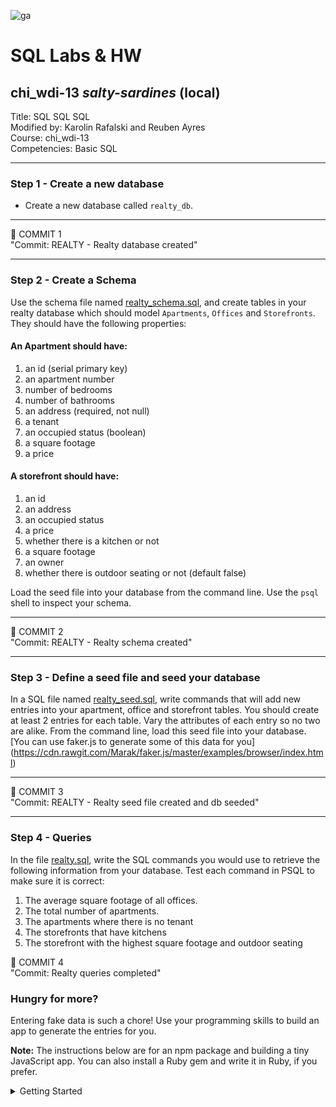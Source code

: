 ![ga](https://ga-dash.s3.amazonaws.com/production/assets/logo-9f88ae6c9c3871690e33280fcf557f33.png)

# SQL Labs & HW

## chi_wdi-13 _salty-sardines_ (local)

Title: SQL SQL SQL<br>
Modified by: Karolin Rafalski and Reuben Ayres <br>
Course: chi_wdi-13 <br>
Competencies: Basic SQL<br>

---

### Step 1 - Create a new database
- Create a new database called `realty_db`.

<hr>
&#x1F534; COMMIT 1<br>
"Commit: REALTY - Realty database created"
<hr>

### Step 2 - Create a Schema

Use the schema file named [realty_schema.sql](realty_schema.sql), and
create tables in your realty database which should model
`Apartments`, `Offices` and `Storefronts`. They should have the
following properties:

#### An Apartment should have:

1. an id (serial primary key)
2. an apartment number
3. number of bedrooms
4. number of bathrooms
5. an address (required, not null)
6. a tenant
7. an occupied status (boolean)
8. a square footage
9. a price


#### A storefront should have:

1. an id
2. an address
3. an occupied status
4. a price
5. whether there is a kitchen or not
6. a square footage
7. an owner
8. whether there is outdoor seating or not (default false)

Load the seed file into your database from the command line. Use the
`psql` shell to inspect your schema.

<hr>
&#x1F534; COMMIT 2<br>
"Commit: REALTY - Realty schema created"
<hr>

### Step 3 - Define a seed file and seed your database
In a SQL file named [realty_seed.sql](realty_seed.sql), write commands that will add new entries into your apartment, office and storefront tables. You should create at least 2 entries for each table. Vary the attributes of each entry so no two are alike. From the command line, load this seed file into your database. [You can use faker.js to generate some of this data for you] (https://cdn.rawgit.com/Marak/faker.js/master/examples/browser/index.html)

<hr>
&#x1F534; COMMIT 3<br>
"Commit: REALTY - Realty seed file created and db seeded"
<hr>

### Step 4 - Queries
In the file [realty.sql](realty.sql), write the SQL commands you would use to retrieve the following information from your database. Test each command in PSQL to make sure it is correct:

1. The average square footage of all offices.
2. The total number of apartments.
3. The apartments where there is no tenant
6. The storefronts that have kitchens
7. The storefront with the highest square footage and outdoor seating



&#x1F534; COMMIT 4<br>
"Commit: Realty queries completed"

### Hungry for more?
Entering fake data is such a chore! Use your programming skills to build an app to generate the entries for you.

**Note:** The instructions below are for an npm package and building a tiny JavaScript app. You can also install a Ruby gem and write it in Ruby, if you prefer.

<details><summary>Getting Started</summary>

- make a new folder called `faker`
- `cd` into that folder,
- `touch generate-seed-data.js`
- `npm install faker --save`
- at the top of the file `var faker = require ('Faker');`

- make some functions:
  - fakeApartments
  - fakeOffices
  - fakeStorefronts
  - getRandomInt (you can just grab this from MDN - be sure to cite it, if you use it! Or write your own)
  - getRandomTrueFalse (returns a true or false vale, set it to be true 70% of the time)
  - finally console log your data so you when you run
  - `node generate-seed.data.js` it will out put something like this:
   ```INSERT INTO storefronts ( address, occupied, price, kitchen, sq_ft, owner, outdoor_seating) VALUES ('  30011 Rutherford Ville  North Dakota, 11982 ',true,13464245,false,288226,'Aufderhar Inc',true);```

   <details><summary> SUPER SPOILER! A way to write fakeStorefronts (but feel free to use faker however you want!)</summary>

   ```
   function fakeStorefronts(){
  var address = faker.fake ("{{address.streetAddress}}  {{address.state}}, {{address.zipCode}} ");
  var occupied = getRandomTrueFalse ();
  var price = getRandomInt(380000, 15000000);
  var kitchen = getRandomTrueFalse ();
  var sq_ft =   getRandomInt(100, 500000);
  var owner = faker.fake ("{{company.companyName}}");
  var outdoor_seating = getRandomTrueFalse ();
  var startQuery = "INSERT INTO storefronts ( address, occupied, price, kitchen, sq_ft, owner, outdoor_seating) VALUES "
  var query = startQuery + " ('" +
    address + "'," +
    occupied + "," +
    price + "," +
    kitchen + "," +
    sq_ft + ",'" +
    owner + "'," +
    outdoor_seating  +
    ");";

  return query;
}

console.log(fakeStorefronts());


SAMPLE OUTPUT:
INSERT INTO storefronts ( address, occupied, price, kitchen, sq_ft, owner, outdoor_seating) VALUES  ('  61153 Powlowski Via  Nevada, 57178-3706 ',true,4192529,true,390865,'Green - Larkin',true);
```
</details>
</details>

### Wildy Ravenous For Even More!?
Upgrade `generate-seed-data.js` to take two arguments, `tableName` and `numberOfInsertions` and have it automatically add to your tables in Postgres, rather than console logging!
